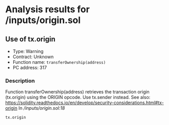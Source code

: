 # Analysis results for <TESTDATA>/inputs/origin.sol

## Use of tx.origin

- Type: Warning
- Contract: Unknown
- Function name: `transferOwnership(address)`
- PC address: 317



### Description

Function transferOwnership(address) retrieves the transaction origin (tx.origin) using the ORIGIN opcode. Use tx.sender instead.
See also: https://solidity.readthedocs.io/en/develop/security-considerations.html#tx-origin
In *<TESTDATA>/inputs/origin.sol:18*

```
tx.origin
```
